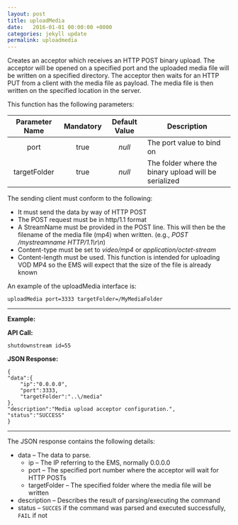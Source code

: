 ```yaml
---
layout: post
title: uploadMedia
date:   2016-01-01 00:00:00 +0000
categories: jekyll update
permalink: uploadmedia
---
```


Creates an acceptor which receives an HTTP POST binary upload. The acceptor will be opened on a specified port and the uploaded media file will be written on a specified directory. The acceptor then waits for an HTTP PUT from a client with the media file as payload. The media file is then written on the specified location in the server.

This function has the following parameters:

| **Parameter Name** | **Mandatory** | **Default Value** | **Description**                          |
| :----------------: | :-----------: | :---------------: | ---------------------------------------- |
|        port        |     true      |      *null*       | The port value to bind on                |
|    targetFolder    |     true      |      *null*       | The folder where the binary upload will be serialized |

The sending client must conform to the following:

- It must send the data by way of HTTP POST
- The POST request must be in http/1.1 format
- A StreamName must be provided in the POST line. This will then be the filename of the media file (mp4) when written. (e.g., *POST /mystreamname HTTP/1.1\\r\\n*)
- Content-type must be set to *video/mp4* or *application/octet-stream*
- Content-length must be used. This function is intended for uploading VOD MP4 so the EMS will expect that the size of the file is already known

An example of the uploadMedia interface is:

``` 
uploadMedia port=3333 targetFolder=/MyMediaFolder
```

------

**Example:**

**API Call:**

``` 
shutdownstream id=55
```

**JSON Response:**

``` 
{
"data":{
    "ip":"0.0.0.0",
    "port":3333,
    "targetFolder":"..\/media"
},
"description":"Media upload acceptor configuration.",
"status":"SUCCESS"
}
```

------

The JSON response contains the following details:

- data – The data to parse.
  - ip – The IP referring to the EMS, normally 0.0.0.0
  - port – The specified port number where the acceptor will wait for HTTP POSTs
  - targetFolder – The specified folder where the media file will be written
- description – Describes the result of parsing/executing the command
- status – `SUCCES` if the command was parsed and executed successfully, `FAIL` if not
